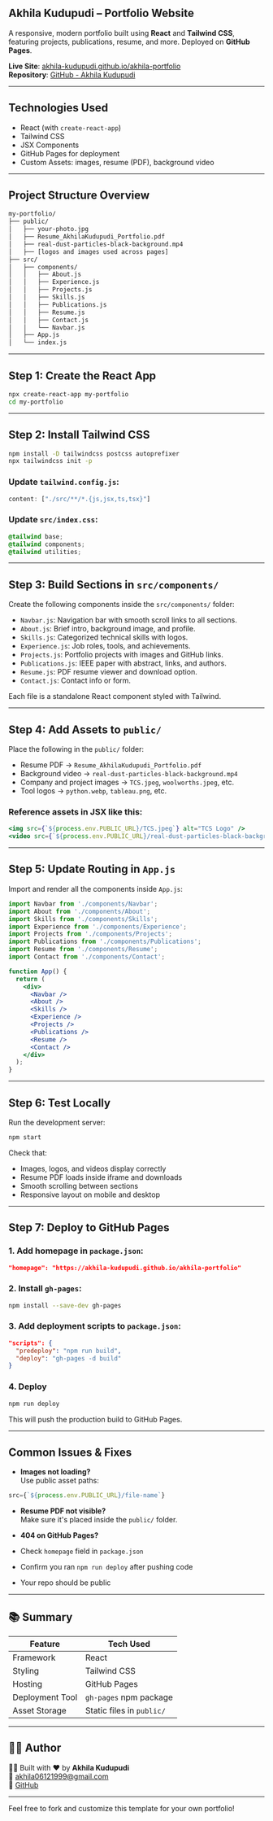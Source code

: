 

## Akhila Kudupudi – Portfolio Website

A responsive, modern portfolio built using **React** and **Tailwind CSS**, featuring projects, publications, resume, and more. Deployed on **GitHub Pages**.

**Live Site**: [akhila-kudupudi.github.io/akhila-portfolio](https://akhila-kudupudi.github.io/akhila-portfolio)  
**Repository**: [GitHub - Akhila Kudupudi](https://github.com/Akhila-kudupudi/akhila-portfolio)

---

##  Technologies Used

- React (with `create-react-app`)
- Tailwind CSS
- JSX Components
- GitHub Pages for deployment
- Custom Assets: images, resume (PDF), background video

---

## Project Structure Overview
```bash
my-portfolio/
├── public/
│   ├── your-photo.jpg
│   ├── Resume_AkhilaKudupudi_Portfolio.pdf
│   ├── real-dust-particles-black-background.mp4
│   ├── [logos and images used across pages]
├── src/
│   ├── components/
│   │   ├── About.js
│   │   ├── Experience.js
│   │   ├── Projects.js
│   │   ├── Skills.js
│   │   ├── Publications.js
│   │   ├── Resume.js
│   │   ├── Contact.js
│   │   └── Navbar.js
│   ├── App.js
│   └── index.js
```

---


##  Step 1: Create the React App

```bash
npx create-react-app my-portfolio
cd my-portfolio
```

---

## Step 2: Install Tailwind CSS

```bash
npm install -D tailwindcss postcss autoprefixer
npx tailwindcss init -p
```

### Update `tailwind.config.js`:

```js
content: ["./src/**/*.{js,jsx,ts,tsx}"]
```

### Update `src/index.css`:

```css
@tailwind base;
@tailwind components;
@tailwind utilities;
```

---

## Step 3: Build Sections in `src/components/`

Create the following components inside the `src/components/` folder:

- `Navbar.js`: Navigation bar with smooth scroll links to all sections.
- `About.js`: Brief intro, background image, and profile.
- `Skills.js`: Categorized technical skills with logos.
- `Experience.js`: Job roles, tools, and achievements.
- `Projects.js`: Portfolio projects with images and GitHub links.
- `Publications.js`: IEEE paper with abstract, links, and authors.
- `Resume.js`: PDF resume viewer and download option.
- `Contact.js`: Contact info or form.

Each file is a standalone React component styled with Tailwind.

---

## Step 4: Add Assets to `public/`

Place the following in the `public/` folder:

- Resume PDF → `Resume_AkhilaKudupudi_Portfolio.pdf`
- Background video → `real-dust-particles-black-background.mp4`
- Company and project images → `TCS.jpeg`, `woolworths.jpeg`, etc.
- Tool logos → `python.webp`, `tableau.png`, etc.

### Reference assets in JSX like this:

```jsx
<img src={`${process.env.PUBLIC_URL}/TCS.jpeg`} alt="TCS Logo" />
<video src={`${process.env.PUBLIC_URL}/real-dust-particles-black-background.mp4`} autoPlay loop muted />
```

---

## Step 5: Update Routing in `App.js`

Import and render all the components inside `App.js`:

```jsx
import Navbar from './components/Navbar';
import About from './components/About';
import Skills from './components/Skills';
import Experience from './components/Experience';
import Projects from './components/Projects';
import Publications from './components/Publications';
import Resume from './components/Resume';
import Contact from './components/Contact';

function App() {
  return (
    <div>
      <Navbar />
      <About />
      <Skills />
      <Experience />
      <Projects />
      <Publications />
      <Resume />
      <Contact />
    </div>
  );
}
```

---

## Step 6: Test Locally

Run the development server:

```bash
npm start
```

Check that:

- Images, logos, and videos display correctly
- Resume PDF loads inside iframe and downloads
- Smooth scrolling between sections
- Responsive layout on mobile and desktop

---

## Step 7: Deploy to GitHub Pages

### 1. Add homepage in `package.json`:

```json
"homepage": "https://akhila-kudupudi.github.io/akhila-portfolio"
```

### 2. Install `gh-pages`:

```bash
npm install --save-dev gh-pages
```

### 3. Add deployment scripts to `package.json`:

```json
"scripts": {
  "predeploy": "npm run build",
  "deploy": "gh-pages -d build"
}
```

### 4. Deploy 

```bash
npm run deploy
```

This will push the production build to GitHub Pages.

---

## Common Issues & Fixes

-  **Images not loading?**  
  Use public asset paths:
  ```jsx
  src={`${process.env.PUBLIC_URL}/file-name`}
  ```

-  **Resume PDF not visible?**  
  Make sure it's placed inside the `public/` folder.

-  **404 on GitHub Pages?**  
  - Check `homepage` field in `package.json`
  - Confirm you ran `npm run deploy` after pushing code
  - Your repo should be public

---

## 📚 Summary

| Feature         | Tech Used              |
|----------------|------------------------|
| Framework       | React                  |
| Styling         | Tailwind CSS           |
| Hosting         | GitHub Pages           |
| Deployment Tool | `gh-pages` npm package |
| Asset Storage   | Static files in `public/` |

---

## 🧑‍💻 Author

👩‍💻 Built with ❤️ by **Akhila Kudupudi**  
📧 akhila06121999@gmail.com  
🔗 [GitHub](https://github.com/Akhila-kudupudi)

---

Feel free to fork and customize this template for your own portfolio!

